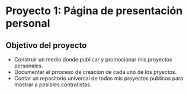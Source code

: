 # Proyecto 1: Página de presentación personal

## Objetivo del proyecto

* Construir un medio donde publicar y promocionar mis proyectos personales.
* Documentar el prroceso de creacion de cada uno de los pryectos.
* Contar un repositorio universal de todos mis proyectos publicos para mostrar a posibles contratistas.

